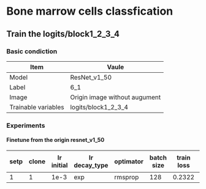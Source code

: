 # Bone marrow cells classfication
## Train the logits/block1_2_3_4
### Basic condiction
Item | Vaule
-----|--------
Model | ResNet_v1_50
Label | 6_1
Image | Origin image without augument
Trainable variables |logits/block1_2_3_4

### Experiments
#### Finetune from the origin resnet_v1_50
setp | clone | lr initial | lr decay_type | optimator | batch size | train loss | eval loss | train acc | eval acc | best model |备注
-----|-------|------------|---------------|-----------|------------|------------|-----------|-----------|-----------|----|------
1    |1      |1e-3        | exp           |rmsprop    |128         |0.2322      | 0.3057    |87.95      |82.90     |























